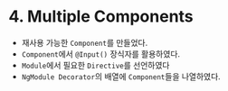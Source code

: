 # 4. Multiple Components
* 재사용 가능한 `Component`를 만들었다.
* `Component`에서 `@Input()` 장식자를 활용하였다.
* `Module`에서 필요한 `Directive`를 선언하였다
* `NgModule Decorator`의 배열에 `Component`들을 나열하였다.